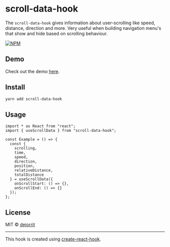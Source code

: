# scroll-data-hook

The `scroll-data-hook` gives information about user-scrolling like speed, distance, direction and more. Very useful when building navigation menu's that show and hide based on scrolling behaviour.


[![NPM](https://img.shields.io/npm/v/scroll-data-hook.svg)](https://www.npmjs.com/package/scroll-data-hook)

## Demo

Check out the demo [here](https://dejorrit.github.io/scroll-data-hook/).

## Install

```bash
yarn add scroll-data-hook
```

## Usage

```tsx
import * as React from "react";
import { useScrollData } from "scroll-data-hook";

const Example = () => {
  const {
    scrolling,
    time,
    speed,
    direction,
    position,
    relativeDistance,
    totalDistance
  } = useScrollData({
    onScrollStart: () => {},
    onScrollEnd: () => {}
  });
};
```

## License

MIT © [dejorrit](https://github.com/dejorrit)

---

This hook is created using [create-react-hook](https://github.com/hermanya/create-react-hook).
